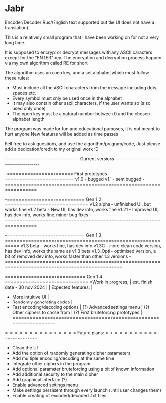 # Jabr
Encoder/Decoder Rus/(English text supported but the UI does not have a translation)

This is a relatively small program that i have been working on for not a very long time.

It is supposed to encrypt or decrypt messages with any ASCII caracters except for the "ENTER" key.
The encryption and decryption process happen via my own algorithm called RE for short

The algorithm uses an open key, and a set alphabet which must follow these rules:
 - Must include all the ASCII characters from the message including dots, spaces etc.
 - Every symbol must only be used once in the alphabet
 - It may also contain other ascii characters, if the user wants so (also used only once)
 - The open key must be a natural number between 0 and the chosen alphabet length

The program was made for fun and educational purposes, it is not meant to hurt anyone
New features will be added as time passes

Fell free to ask questions, and use the algorithm/program/code, 
Just please add a dedication/credit to my original work :D




------------------------------------- Current versions ---------------------------------------

-======================= First prototypes ========================
v1.0 - bugged
v1.1 - semibugged
-=================================================================

-=========================== Gen 1.2 =============================
v1.2 alpha - unfinished UI, but works fine
v1.2 beta - New UI, has dev info, works fine
v1.21 - Improved UI, has dev info, works fine, minor bug fixes
-=================================================================

-=========================== Gen 1.3 ===========================================================
v1.3 beta - works fine, has dev info
v1.3C - more clean code version, has dev info, works the same as v1.3 beta
v1.3_Opti - optimised version, a bit of removed dev info, works faster than other 1.3 versions
-===============================================================================================

============================ Gen 1.4 =============================
*Work in progress,                                               |
      est. finish date - 30 nov 2024                             |
                                                                 |
Expected features:                                               |
  - More intuitive UI                                            |
  - Randomly generating codes                                    |
  - Fast encoding/decoding options                               |
(?) Advanced settings menu                                       |
(?) Other ciphers to chose from                                  |
(?) First bruteforcing prototypes                                |
==================================================================



=-=-=-=-=-=-=-=-=-=-=-=-=-=-= Future plans: =-=-=-=-=-=-=-=-=-=-=-=-=-=-=-=-=-=
- Clean the UI
- Add the option of randomly generating cipher parameters
- Add multiple encoding/decoding at the same time
- Integrate other ciphers in the program
- Add optional parameter bruteforcing using a bit of known information
- Add additional security to the main cipher
- Add graphical interface (?)
- Enable advanced settings menu
- Make settings persistent through every launch (until user changes them)
- Enable creating of encoded/decoded .txt files
